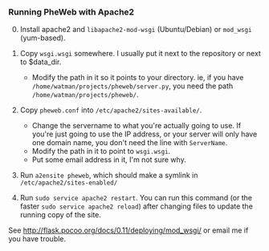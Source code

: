 ### Running PheWeb with Apache2

0. Install apache2 and `libapache2-mod-wsgi` (Ubuntu/Debian) or `mod_wsgi` (yum-based).

1. Copy `wsgi.wsgi` somewhere.  I usually put it next to the repository or next to $data_dir.
    - Modify the path in it so it points to your directory.  ie, if you have `/home/watman/projects/pheweb/server.py`, you need the path `/home/watman/projects/pheweb/`.

2. Copy `pheweb.conf` into `/etc/apache2/sites-available/`.

    - Change the servername to what you're actually going to use.  If you're just going to use the IP address, or your server will only have one domain name, you don't need the line with `ServerName`.
    - Modify the path in it to point to `wsgi.wsgi`.
    - Put some email address in it, I'm not sure why.

3. Run `a2ensite pheweb`, which should make a symlink in `/etc/apache2/sites-enabled/`

4. Run `sudo service apache2 restart`.  You can run this command (or the faster `sudo service apache2 reload`) after changing files to update the running copy of the site.

See <http://flask.pocoo.org/docs/0.11/deploying/mod_wsgi/> or email me if you have trouble.
